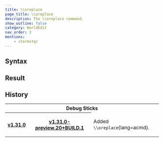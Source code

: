 ```yaml
---
title: \\oreplace
page_title: \\oreplace
description: The \\oreplace command.
show_outline: false
category: WorldEdit
nav_order: 3
mentions:
    - stormstqr
---
```


<template-Planned exists />

<template-Stub />

<template-EmptySection />

<CommandDetailsTable
    name="\\oreplace"
    :categories="[
        'system', 'world', 'server', 'worldedit'
    ]"
    :requiredTags="[
        'canUseChatCommands'
    ]"
    ultraSecurityModeSecurityLevel="WorldEdit"
    version="1.0.0"
    :undoSupported="1"
    :functional="true"
    :deprecated="false"
/>

## Syntax

<template-EmptySection />

## Result

<template-EmptySection />

## History

<table class="wikitable pixel-image bgType2" data-description="History">
    <tbody>
        <tr class="collapsible collapsible-rows">
            <th colspan="8" style="border-bottom: none">
                <!-- <a href="/w/Pocket_Edition_Alpha" title="Pocket Edition Alpha"> -->
                    Debug Sticks
                <!-- </a> -->
            </th>
        </tr>
        <tr class="collapsible-row">
            <th class="nowrap" rowspan="1" colspan="3">
                <a href="/changelogs/v1.31.0" title="Debug Sticks v1.31.0">
                    v1.31.0
                </a>
            </th>
            <th colspan="4" rowspan="1">
                <a href="/changelogs/v1.31.0-preview.20+BUILD.1" title="Debug Sticks v1.31.0-preview.20+BUILD.1">
                    v1.31.0-preview.20+BUILD.1
                </a>
            </th>
            <td>

Added `\\oreplace`{lang=acmd}.

</td>
</tr>
    </tbody>
</table>
